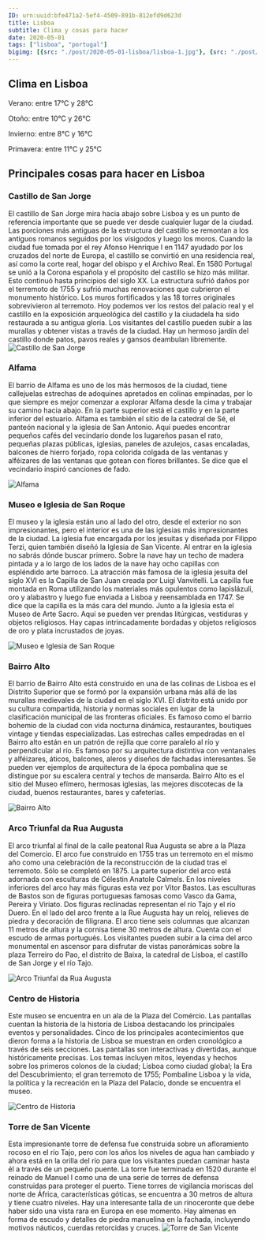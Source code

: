 ```yaml
---
ID: urn:uuid:bfe471a2-5ef4-4509-891b-812efd9d623d
title: Lisboa
subtitle: Clima y cosas para hacer
date: 2020-05-01
tags: ["lisboa", "portugal"]
bigimg: [{src: "./post/2020-05-01-lisboa/lisboa-1.jpg"}, {src: "./post/2020-05-01-lisboa/lisboa-2.jpg"}, {src: "./post/2020-05-01-lisboa/lisboa-3.jpg"}]
---
```

 
## Clima en Lisboa
Verano: entre 17°C y 28°C
 
Otoño: entre 10°C y 26°C
 
Invierno: entre 8°C y 16°C
 
Primavera: entre 11°C y 25°C
 
## Principales cosas para hacer en Lisboa
 
### Castillo de San Jorge
El castillo de San Jorge mira hacia abajo sobre Lisboa y es un punto de referencia importante que se puede ver desde cualquier lugar de la ciudad. Las porciones más antiguas de la estructura del castillo se remontan a los antiguos romanos seguidos por los visigodos y luego los moros. Cuando la ciudad fue tomada por el rey Afonso Henrique I en 1147 ayudado por los cruzados del norte de Europa, el castillo se convirtió en una residencia real, así como la corte real, hogar del obispo y el Archivo Real. En 1580 Portugal se unió a la Corona española y el propósito del castillo se hizo más militar. Esto continuó hasta principios del siglo XX. La estructura sufrió daños por el terremoto de 1755 y sufrió muchas renovaciones que cubrieron el monumento histórico. Los muros fortificados y las 18 torres originales sobrevivieron al terremoto. Hoy podemos ver los restos del palacio real y el castillo en la exposición arqueológica del castillo y la ciudadela ha sido restaurada a su antigua gloria. Los visitantes del castillo pueden subir a las murallas y obtener vistas a través de la ciudad. Hay un hermoso jardín del castillo donde patos, pavos reales y gansos deambulan libremente. 
![Castillo de San Jorge](https://images.unsplash.com/photo-1548707309-dcebeab9ea9b?w=640)
 
### Alfama
El barrio de Alfama es uno de los más hermosos de la ciudad, tiene callejuelas estrechas de adoquines apretados en colinas empinadas, por lo que siempre es mejor comenzar a explorar Alfama desde la cima y trabajar su camino hacia abajo. En la parte superior está el castillo y en la parte inferior del estuario. Alfama es también el sitio de la catedral de Sé, el panteón nacional y la iglesia de San Antonio. Aquí puedes encontrar pequeños cafés del vecindario donde los lugareños pasan el rato, pequeñas plazas públicas, iglesias, paneles de azulejos, casas encaladas, balcones de hierro forjado, ropa colorida colgada de las ventanas y alféizares de las ventanas que gotean con flores brillantes.  Se dice que el vecindario inspiró canciones de fado. 
 
![Alfama](https://images.unsplash.com/photo-1541323837196-377434bee5f7?w=640)
 
### Museo e Iglesia de San Roque
El museo y la iglesia están uno al lado del otro, desde el exterior no son impresionantes, pero el interior es una de las iglesias más impresionantes de la ciudad. La iglesia fue encargada por los jesuitas y diseñada por Filippo Terzi, quien también diseñó la Iglesia de San Vicente. Al entrar en la iglesia no sabrás dónde buscar primero. Sobre la nave hay un techo de madera pintada y a lo largo de los lados de la nave hay ocho capillas con espléndido arte barroco. La atracción más famosa de la iglesia jesuita del siglo XVI es la Capilla de San Juan creada por Luigi Vanvitelli. La capilla fue montada en Roma utilizando los materiales más opulentos como lapislázuli, oro y alabastro y luego fue enviada a Lisboa y reensamblada en 1747. Se dice que la capilla es la más cara del mundo. Junto a la iglesia esta el Museo de Arte Sacro. Aquí se pueden ver prendas litúrgicas, vestiduras y objetos religiosos. Hay capas intrincadamente bordadas y objetos religiosos de oro y plata incrustados de joyas. 
 
![Museo e Iglesia de San Roque](https://images.unsplash.com/photo-1511968822213-92de73315bba?w=640)
 
### Bairro Alto
El barrio de Bairro Alto está construido en una de las colinas de Lisboa es el Distrito Superior que se formó por la expansión urbana más allá de las murallas medievales de la ciudad en el siglo XVI. El distrito está unido por su cultura compartida, historia y normas sociales en lugar de la clasificación municipal de las fronteras oficiales.  Es famoso como el barrio bohemio de la ciudad con vida nocturna dinámica, restaurantes, boutiques vintage y tiendas especializadas. Las estrechas calles empedradas en el Bairro alto están en un patrón de rejilla que corre paralelo al río y perpendicular al río. Es famoso por su arquitectura distintiva con ventanales y alféizares, áticos, balcones, aleros y diseños de fachadas interesantes. Se pueden ver ejemplos de arquitectura de la época pombalina que se distingue por su escalera central y techos de mansarda. Bairro Alto es el sitio del Museo efímero, hermosas iglesias, las mejores discotecas de la ciudad, buenos restaurantes, bares y cafeterías.
 
![Bairro Alto](https://images.unsplash.com/photo-1541323474343-589d15554a63?w=640)
 
### Arco Triunfal da Rua Augusta
El arco triunfal al final de la calle peatonal Rua Augusta se abre a la Plaza del Comercio. El arco fue construido en 1755 tras un terremoto en el mismo año como una celebración de la reconstrucción de la ciudad tras el terremoto. Sólo se completó en 1875. La parte superior del arco está adornada con esculturas de Célestin Anatole Calmels. En los niveles inferiores del arco hay más figuras esta vez por Vitor Bastos. Las esculturas de Bastos son de figuras portuguesas famosas como Vasco da Gama, Pereira y Viriato. Dos figuras reclinadas representan el río Tajo y el río Duero. En el lado del arco frente a la Rue Augusta hay un reloj, relieves de piedra y decoración de filigrana. El arco tiene seis columnas que alcanzan 11 metros de altura y la cornisa tiene 30 metros de altura. Cuenta con el escudo de armas portugués. Los visitantes pueden subir a la cima del arco monumental en ascensor para disfrutar de vistas panorámicas sobre la plaza Terreiro do Pao, el distrito de Baixa, la catedral de Lisboa, el castillo de San Jorge y el río Tajo.  
 
![Arco Triunfal da Rua Augusta](https://images.unsplash.com/photo-1592861301350-802e24096fff?w=640)
 
### Centro de Historia
Este museo se encuentra en un ala de la Plaza del Comércio. Las pantallas cuentan la historia de la historia de Lisboa destacando los principales eventos y personalidades. Cinco de los principales acontecimientos que dieron forma a la historia de Lisboa se muestran en orden cronológico a través de seis secciones.  Las pantallas son interactivas y divertidas, aunque históricamente precisas. Los temas incluyen mitos, leyendas y hechos sobre los primeros colonos de la ciudad;  Lisboa como ciudad global; la Era del Descubrimiento; el gran terremoto de 1755; Pombaline Lisboa y la vida, la política y la recreación en la Plaza del Palacio, donde se encuentra el museo. 
 
![Centro de Historia](https://images.unsplash.com/photo-1589988164106-f9757169c3a8?w=640)

### Torre de San Vicente
Esta impresionante torre de defensa fue construida sobre un afloramiento rocoso en el río Tajo, pero con los años los niveles de agua han cambiado y ahora está en la orilla del río para que los visitantes puedan caminar hasta él a través de un pequeño puente. La torre fue terminada en 1520 durante el reinado de Manuel I como una de una serie de torres de defensa construidas para proteger el puerto. Tiene torres de vigilancia moriscas del norte de África, características góticas, se encuentra a 30 metros de altura y tiene cuatro niveles.  Hay una interesante talla de un rinoceronte que debe haber sido una vista rara en Europa en ese momento. Hay almenas en forma de escudo y detalles de piedra manuelina en la fachada, incluyendo motivos náuticos, cuerdas retorcidas y cruces. 
![Torre de San Vicente](https://images.unsplash.com/photo-1546960876-b3b38689ff18?w=640)
